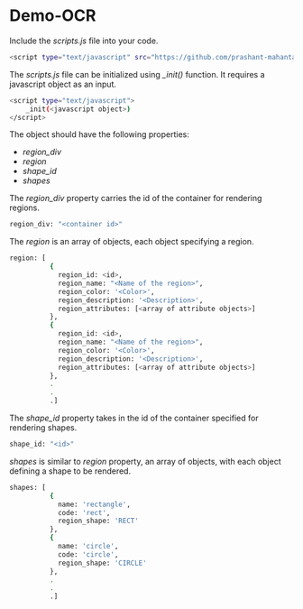# Demo-OCR

Include the *scripts.js* file into your code.
```sh
<script type="text/javascript" src="https://github.com/prashant-mahanta/demo-ocr/blob/master/scripts.js"></script>
```
 
 The *scripts.js* file can be initialized using *_init()* function. It requires a javascript object as an input.
 ```sh
 <script type="text/javascript">
     _init(<javascript object>)
 </script>
 ```
 
 The object should have the following properties:   
 * *region_div*
 * *region*
 * *shape_id*
 * *shapes*

The *region_div* property carries the id of the container for rendering regions.
```sh
region_div: "<container id>"
```

The *region* is an array of objects, each object specifying a region.
```sh
region: [
          {
            region_id: <id>,
            region_name: "<Name of the region>",
            region_color: '<Color>',
            region_description: '<Description>',
            region_attributes: [<array of attribute objects>]
          },
          {
            region_id: <id>,
            region_name: "<Name of the region>",
            region_color: '<Color>',
            region_description: '<Description>',
            region_attributes: [<array of attribute objects>]
          },
          .
          .
          .]
```

The *shape_id* property takes in the id of the container specified for rendering shapes.
```sh
shape_id: "<id>"
```

*shapes* is similar to *region* property, an array of objects, with each object defining a shape to be rendered.
```sh
shapes: [
          {
            name: 'rectangle',
            code: 'rect',
            region_shape: 'RECT'
          },
          {
            name: 'circle',
            code: 'circle',
            region_shape: 'CIRCLE'
          },
          .
          .
          .]
```

